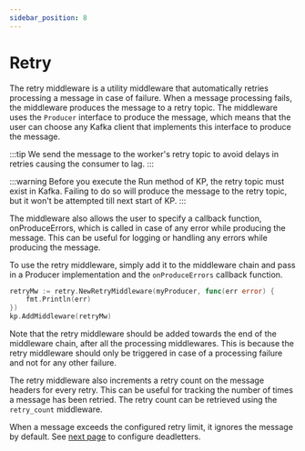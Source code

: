 ```yaml
---
sidebar_position: 8
---
```

# Retry
The retry middleware is a utility middleware that automatically retries processing a message in case of failure. When a message processing fails, the middleware produces the message to a retry topic. The middleware uses the `Producer` interface to produce the message, which means that the user can choose any Kafka client that implements this interface to produce the message.

:::tip
We send the message to the worker's retry topic to avoid delays in retries causing the consumer to lag.
:::

:::warning
Before you execute the Run method of KP, the retry topic must exist in Kafka. Failing to do so will produce the message to the retry topic, but it won't be attempted till next start of KP.
:::


The middleware also allows the user to specify a callback function, onProduceErrors, which is called in case of any error while producing the message. This can be useful for logging or handling any errors while producing the message.

To use the retry middleware, simply add it to the middleware chain and pass in a Producer implementation and the `onProduceErrors` callback function.

```go
retryMw := retry.NewRetryMiddleware(myProducer, func(err error) {
    fmt.Println(err)
})
kp.AddMiddleware(retryMw)
```

Note that the retry middleware should be added towards the end of the middleware chain, after all the processing middlewares. This is because the retry middleware should only be triggered in case of a processing failure and not for any other failure.

The retry middleware also increments a retry count on the message headers for every retry. This can be useful for tracking the number of times a message has been retried. The retry count can be retrieved using the `retry_count` middleware.

When a message exceeds the configured retry limit, it ignores the message by default. See [next page](./deadletter.md) to configure deadletters.
